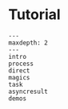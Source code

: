 # Tutorial

```{toctree}
---
maxdepth: 2
---
intro
process
direct
magics
task
asyncresult
demos
```
